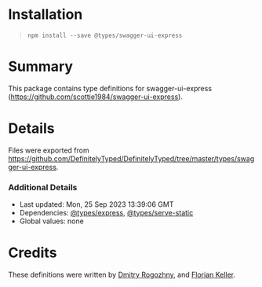 # Installation
> `npm install --save @types/swagger-ui-express`

# Summary
This package contains type definitions for swagger-ui-express (https://github.com/scottie1984/swagger-ui-express).

# Details
Files were exported from https://github.com/DefinitelyTyped/DefinitelyTyped/tree/master/types/swagger-ui-express.

### Additional Details
 * Last updated: Mon, 25 Sep 2023 13:39:06 GMT
 * Dependencies: [@types/express](https://npmjs.com/package/@types/express), [@types/serve-static](https://npmjs.com/package/@types/serve-static)
 * Global values: none

# Credits
These definitions were written by [Dmitry Rogozhny](https://github.com/dmitryrogozhny), and [Florian Keller](https://github.com/ffflorian).
